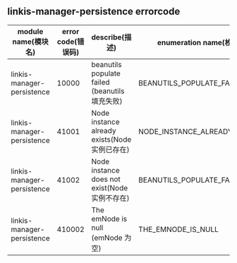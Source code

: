 ## linkis-manager-persistence  errorcode

| module name(模块名) | error code(错误码)  | describe(描述) |enumeration name(枚举)| Exception Class(类名)|
| -------- | -------- | ----- |-----|-----|
|linkis-manager-persistence|10000|beanutils populate failed (beanutils 填充失败)|BEANUTILS_POPULATE_FAILED|LinkisManagerPersistenceErrorCodeSummary|
|linkis-manager-persistence|41001|Node instance already exists(Node实例已存在)|NODE_INSTANCE_ALREADY_EXISTS|LinkisManagerPersistenceErrorCodeSummary|
|linkis-manager-persistence|41002|Node instance does not exist(Node实例不存在)|BEANUTILS_POPULATE_FAILED|LinkisManagerPersistenceErrorCodeSummary|
|linkis-manager-persistence|410002|The emNode  is null (emNode 为空)|THE_EMNODE_IS_NULL|LinkisManagerPersistenceErrorCodeSummary|

